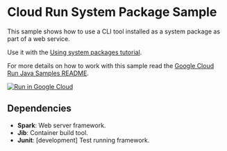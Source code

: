 # Cloud Run System Package Sample

This sample shows how to use a CLI tool installed as a system package as part of a web service.

Use it with the [Using system packages tutorial](https://cloud.google.com/run/docs/tutorials/system-packages).

For more details on how to work with this sample read the [Google Cloud Run Java Samples README](https://github.com/GoogleCloudPlatform/java-docs-samples/blob/master/run/README.md).

[![Run in Google Cloud][run_img]][run_link]

[run_img]: https://storage.googleapis.com/cloudrun/button.svg
[run_link]: https://deploy.cloud.run/?git_repo=https://github.com/GoogleCloudPlatform/java-docs-samples&dir=run/system-package

## Dependencies

* **Spark**: Web server framework.
* **Jib**: Container build tool.
* **Junit**: [development] Test running framework.
